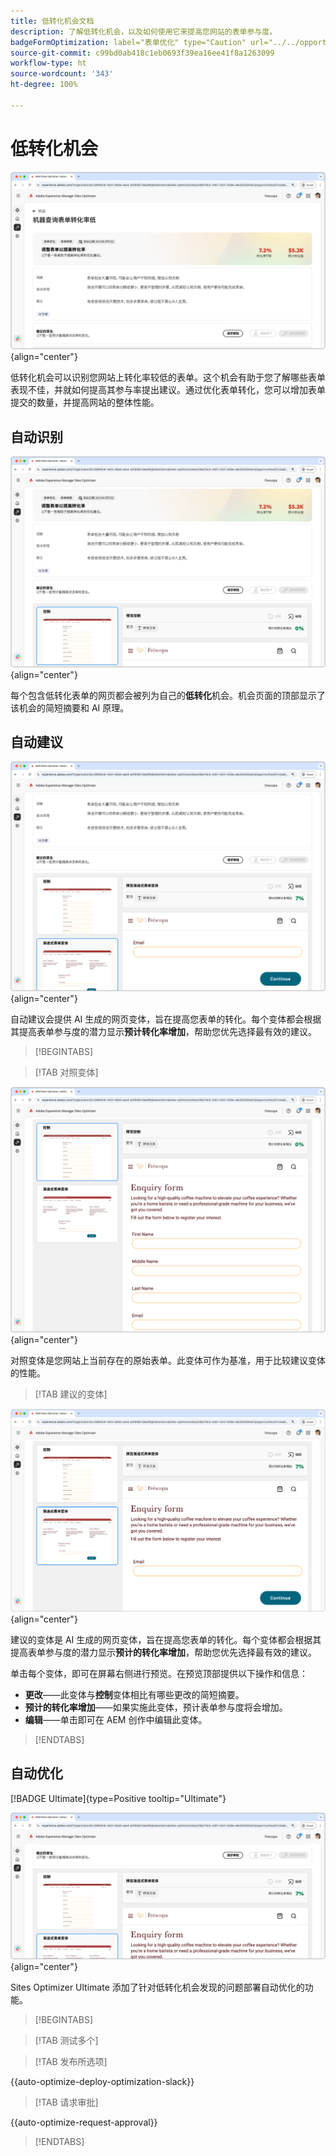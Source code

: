 ```yaml
---
title: 低转化机会文档
description: 了解低转化机会，以及如何使用它来提高您网站的表单参与度。
badgeFormOptimization: label="表单优化" type="Caution" url="../../opportunity-types/form-optimization.md" tooltip="表单优化"
source-git-commit: c99bd0ab418c1eb0693f39ea16ee41f8a1263099
workflow-type: ht
source-wordcount: '343'
ht-degree: 100%

---
```



# 低转化机会

![低转化机会](./assets/low-conversions/hero.png){align="center"}

低转化机会可以识别您网站上转化率较低的表单。这个机会有助于您了解哪些表单表现不佳，并就如何提高其参与率提出建议。通过优化表单转化，您可以增加表单提交的数量，并提高网站的整体性能。

## 自动识别

![自动识别低转化](./assets/low-conversions/auto-identify.png){align="center"}

每个包含低转化表单的网页都会被列为自己的&#x200B;**低转化**&#x200B;机会。机会页面的顶部显示了该机会的简短摘要和 AI 原理。

## 自动建议

![自动建议低转化](./assets/low-conversions/auto-suggest.png){align="center"}

自动建议会提供 AI 生成的网页变体，旨在提高您表单的转化。每个变体都会根据其提高表单参与度的潜力显示&#x200B;**预计转化率增加**，帮助您优先选择最有效的建议。

>[!BEGINTABS]

>[!TAB 对照变体]

![对照变体](./assets/low-conversions/control-variation.png){align="center"}

对照变体是您网站上当前存在的原始表单。此变体可作为基准，用于比较建议变体的性能。

>[!TAB 建议的变体]

![建议的变体](./assets/low-conversions/suggested-variations.png){align="center"}

建议的变体是 AI 生成的网页变体，旨在提高您表单的转化。每个变体都会根据其提高表单参与度的潜力显示&#x200B;**预计的转化率增加**，帮助您优先选择最有效的建议。

单击每个变体，即可在屏幕右侧进行预览。在预览顶部提供以下操作和信息：

* **更改**——此变体与&#x200B;**控制**&#x200B;变体相比有哪些更改的简短摘要。
* **预计的转化率增加**——如果实施此变体，预计表单参与度将会增加。
* **编辑**——单击即可在 AEM 创作中编辑此变体。

>[!ENDTABS]

## 自动优化

[!BADGE Ultimate]{type=Positive tooltip="Ultimate"}

![自动优化低转化](./assets/low-conversions/auto-optimize.png){align="center"}

Sites Optimizer Ultimate 添加了针对低转化机会发现的问题部署自动优化的功能。

>[!BEGINTABS]

>[!TAB 测试多个]


>[!TAB 发布所选项]

{{auto-optimize-deploy-optimization-slack}}

>[!TAB 请求审批]

{{auto-optimize-request-approval}}

>[!ENDTABS]
